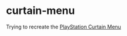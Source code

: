 # curtain-menu
Trying to recreate the [PlayStation Curtain Menu](https://medium.com/@supjoey/the-curtain-menu-redesigning-drop-down-navigation-for-mobile-bd63b555a3df#.futtd38v7)
